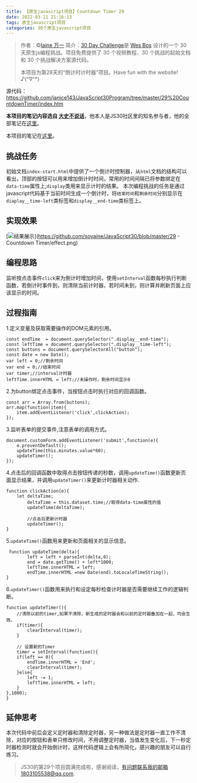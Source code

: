 ```yaml
---
title: 【原生javascript项目】Countdown Timer 29
date: 2022-03-11 21:16:13
tags: 原生javascript项目
categories: 30个原生javascript项目
---
```


> 作者：©[Iaine 万一](https://github.com/janice143?tab=repositories)
> 简介：[30 Day Challenge](https://courses.wesbos.com/account)是 [Wes Bos](https://github.com/wesbos) 设计的一个 30 天原生js编程挑战。项目免费提供了 30 个视频教程、30 个挑战的起始文档和 30 个挑战解决方案源代码。
>
> 本项目为第28天的“倒计时计时器”项目。Have fun with the website! ♪(^∇^*)

源代码：https://github.com/janice143/JavaScript30Program/tree/master/29%20CountdownTimer/index.htm



**本项目的笔记内容选自 [大史不说话](https://github.com/dashnowords)**，他本人是JS30社区里的知名参与者，他的全部笔记在[这里](https://github.com/soyaine/JavaScript30)。

本项目的笔记在[这里](https://github.com/soyaine/JavaScript30/tree/master/29%20-%20Countdown%20Timer)。





## 挑战任务

初始文档`index-start.html`中提供了一个倒计时控制器，从`html`文档的结构可以看出，顶部的按钮可以用来增加倒计时时间，常用的时间间隔已将参数绑定在`data-time`属性上;`display`类用来显示计时的结果。
本次编程挑战的任务是通过javascript代码基于当前时间生成一个倒计时，将`结束时间`和`剩余时间`分别显示在`diaplay__time-left`类标签和`display__end-time`类标签上。

## 实现效果

[![结果展示](https://github.com/soyaine/JavaScript30/raw/master/29%20-%20Countdown%20Timer/effect.png)](https://github.com/soyaine/JavaScript30/blob/master/29 - Countdown Timer/effect.png)

## 编程思路

监听按点击事件`click`来为倒计时增加时间，使用`setInterval`函数每秒执行判断函数，若倒计时事件到，则清除当前计时器，若时间未到，则计算并刷新页面上应该显示的时间。

## 过程指南

1.定义变量及获取需要操作的DOM元素的引用。

```
const endTime  = document.querySelector(".display__end-time");
const leftTime = document.querySelector(".display__time-left");
const buttons = document.querySelectorAll("button");
const date = new Date();
var left = 0;//剩余时间
var end = 0;//结束时间
var timer;//interval计时器
leftTime.innerHTML = left;//未操作时，剩余时间显示0
```

2.为button绑定点击事件，当按钮点击时执行对应的回调函数。

```
const arr = Array.from(buttons);
arr.map(function(item){
    item.addEventListener('click',clickAction);
});
```

3.监听表单的提交事件,注意表单的调用方式。

```
document.customForm.addEventListener('submit',function(e){
	e.preventDefault();
	updateTime(this.minutes.value*60);
	updateTimer();
});
```

4.点击后的回调函数中取得点击按钮传递的秒数，调用`updateTime()`函数更新页面显示结果，并调用`updateTimer()`来更新计时器相关动作.

```
function clickAction(e){
	let deltaTime;
	   	deltaTime = this.dataset.time;//取得data-time属性的值
	   	updateTime(deltaTime);

        //点击后更新计时器
        updateTimer();
}
```

5.`updateTime()`函数用来更新和页面相关的显示信息。

```
 function updateTime(delta){
	    left = left + parseInt(delta,0);
        end = date.getTime() + left*1000;
        leftTime.innerHTML = left;
        endTime.innerHTML =new Date(end).toLocaleTimeString();
}
```

6.`updateTimer()`函数用来执行和设定每秒检查计时器是否需要继续工作的逻辑判断。

```
function updateTimer(){
	//清除以前的timer,如果不清除，新生成的定时器会和以前的定时器叠加在一起，均会生效。
	if(timer){
		clearInterval(timer);
	}

    // 设置新的Timer
    timer = setInterval(function(){
	if(left == 0){
		endTime.innerHTML = 'End';
        clearInterval(timer);
	}else{
		left -= 1;
		leftTime.innerHTML = left;
	}
},1000);
}
```

## 延伸思考

本次代码中前后会定义定时器和清除定时器，另一种做法是定时器一直工作不清除，对应的按钮和表单只修改时间，不用调整定时器，当值发生变化后，下一秒定时器检测时就会开始倒计时，这样代码逻辑上会有所简化，感兴趣的朋友可以自行练习。

> JS30的第29个项目圆满完成啦，感谢阅读，有问题联系我的邮箱1803105538@qq.com.
